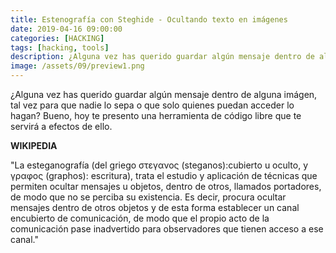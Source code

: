 ```yaml
---
title: Estenografía con Steghide - Ocultando texto en imágenes
date: 2019-04-16 09:00:00 
categories: [HACKING]
tags: [hacking, tools]
description: ¿Alguna vez has querido guardar algún mensaje dentro de alguna imágen, tal vez para que nadie lo sepa o que solo quienes puedan acceder lo hagan?
image: /assets/09/preview1.png
---
```


¿Alguna vez has querido guardar algún mensaje dentro de alguna imágen, tal vez para que nadie lo sepa o que solo quienes puedan acceder lo hagan? Bueno, hoy te presento una herramienta de código libre que te servirá a efectos de ello.

**WIKIPEDIA**

"La esteganografía (del griego στεγανος (steganos):cubierto u oculto, y γραφος (graphos): escritura), trata el estudio y aplicación de técnicas que permiten ocultar mensajes u objetos, dentro de otros, llamados portadores, de modo que no se perciba su existencia. Es decir, procura ocultar mensajes dentro de otros objetos y de esta forma establecer un canal encubierto de comunicación, de modo que el propio acto de la comunicación pase inadvertido para observadores que tienen acceso a ese canal."
